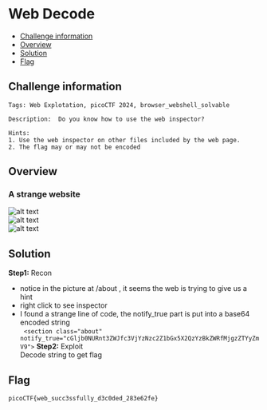 # Web Decode
- [Challenge information](#challenge-information)
- [Overview](#overview)
- [Solution](#solution)
- [Flag](#flag)
## Challenge information
```text
Tags: Web Explotation, picoCTF 2024, browser_webshell_solvable

Description:  Do you know how to use the web inspector?

Hints: 
1. Use the web inspector on other files included by the web page.
2. The flag may or may not be encoded
```
## Overview
### A strange website  
![alt text](/CTF/picoCTF/Static/Images/Web_Decode/image1.png)  
![alt text](/CTF/picoCTF/Static/Images/Web_Decode/image2.png)  
![alt text](/CTF/picoCTF/Static/Images/Web_Decode/image3.png)
## Solution
**Step1:** Recon  
* notice in the picture at /about , it seems the web is trying to give us a hint  
* right click to see inspector  
* I found a strange line of code, the notify_true part is put into a base64 encoded string  
` <section class="about" notify_true="cGljb0NURnt3ZWJfc3VjYzNzc2Z1bGx5X2QzYzBkZWRfMjgzZTYyZmV9">`
**Step2:** Exploit  
Decode string to get flag
## Flag
`picoCTF{web_succ3ssfully_d3c0ded_283e62fe}`